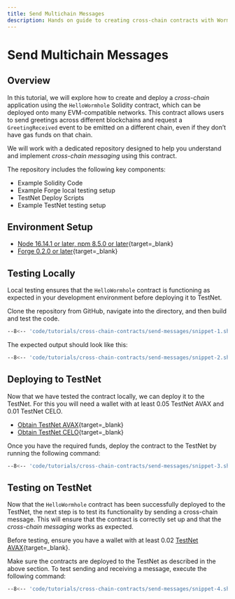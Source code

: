 ```yaml
---
title: Send Multichain Messages
description: Hands on guide to creating cross-chain contracts with Wormhole practice repository.
---
```


<!--
comments go here
-->

# Send Multichain Messages

## Overview

In this tutorial, we will explore how to create and deploy a _cross-chain_ application using the `HelloWormhole` Solidity contract, which can be deployed onto many EVM-compatible networks. This contract allows users to send greetings across different blockchains and request a `GreetingReceived` event to be emitted on a different chain, even if they don’t have gas funds on that chain.

We will work with a dedicated repository designed to help you understand and implement _cross-chain messaging_ using this contract.

The repository includes the following key components:

- Example Solidity Code
- Example Forge local testing setup
- TestNet Deploy Scripts
- Example TestNet testing setup

## Environment Setup

- [Node 16.14.1 or later, npm 8.5.0 or later](https://docs.npmjs.com/downloading-and-installing-node-js-and-npm){target=\_blank}
- [Forge 0.2.0 or later](https://book.getfoundry.sh/getting-started/installation){target=\_blank}

## Testing Locally

Local testing ensures that the `HelloWormhole` contract is functioning as expected in your development environment before deploying it to TestNet.

Clone the repository from GitHub, navigate into the directory, and then build and test the code.

```sh
--8<-- 'code/tutorials/cross-chain-contracts/send-messages/snippet-1.sh'
```

The expected output should look like this:

```sh
--8<-- 'code/tutorials/cross-chain-contracts/send-messages/snippet-2.sh'
```

## Deploying to TestNet

Now that we have tested the contract locally, we can deploy it to the TestNet. For this you will need a wallet with at least 0.05 TestNet AVAX and 0.01 TestNet CELO.

- [Obtain TestNet AVAX](https://faucet.avax-test.network/){target=\_blank}
- [Obtain TestNet CELO](https://celo.org/developers/faucet){target=\_blank}

Once you have the required funds, deploy the contract to the TestNet by running the following command:

```sh
--8<-- 'code/tutorials/cross-chain-contracts/send-messages/snippet-3.sh'
```

## Testing on TestNet
Now that the `HelloWormhole` contract has been successfully deployed to the TestNet, the next step is to test its functionality by sending a cross-chain message. This will ensure that the contract is correctly set up and that the _cross-chain messaging_ works as expected.

Before testing, ensure you have a wallet with at least 0.02 [TestNet AVAX](https://faucet.avax-test.network/){target=\_blank}.

Make sure the contracts are deployed to the TestNet as described in the above section. To test sending and receiving a message, execute the following command:

```sh
--8<-- 'code/tutorials/cross-chain-contracts/send-messages/snippet-4.sh'
```

